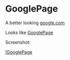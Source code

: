 # GooglePage

A better looking [google.com](https://www.google.com)

Looks like [GooglePage](https://shreydan.github.io/GooglePage)

Screenshot:

[!GooglePage](image.png)
